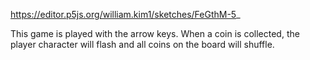 https://editor.p5js.org/william.kim1/sketches/FeGthM-5_

This game is played with the arrow keys.
When a coin is collected, the player character will flash and all coins on the board will shuffle.
